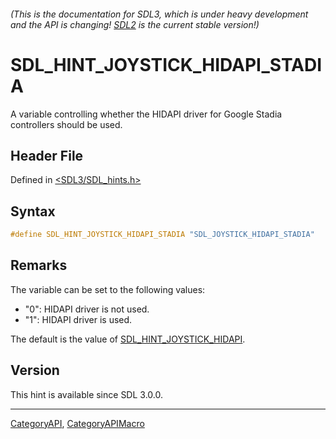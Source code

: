 ###### (This is the documentation for SDL3, which is under heavy development and the API is changing! [SDL2](https://wiki.libsdl.org/SDL2/) is the current stable version!)
# SDL_HINT_JOYSTICK_HIDAPI_STADIA

A variable controlling whether the HIDAPI driver for Google Stadia controllers should be used.

## Header File

Defined in [<SDL3/SDL_hints.h>](https://github.com/libsdl-org/SDL/blob/main/include/SDL3/SDL_hints.h)

## Syntax

```c
#define SDL_HINT_JOYSTICK_HIDAPI_STADIA "SDL_JOYSTICK_HIDAPI_STADIA"
```

## Remarks

The variable can be set to the following values:

- "0": HIDAPI driver is not used.
- "1": HIDAPI driver is used.

The default is the value of
[SDL_HINT_JOYSTICK_HIDAPI](SDL_HINT_JOYSTICK_HIDAPI).

## Version

This hint is available since SDL 3.0.0.

----
[CategoryAPI](CategoryAPI), [CategoryAPIMacro](CategoryAPIMacro)

